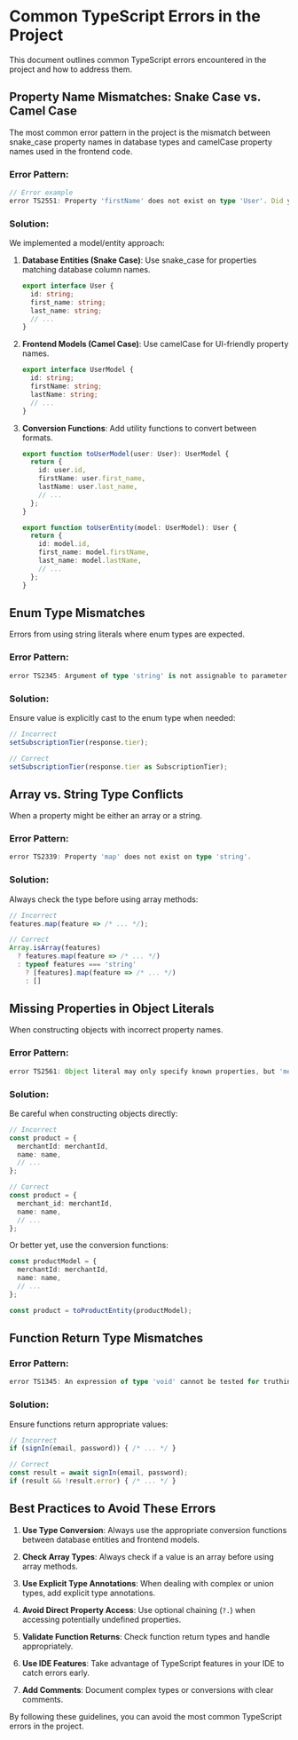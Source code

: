 
# Common TypeScript Errors in the Project

This document outlines common TypeScript errors encountered in the project and how to address them.

## Property Name Mismatches: Snake Case vs. Camel Case

The most common error pattern in the project is the mismatch between snake_case property names in database types and camelCase property names used in the frontend code.

### Error Pattern:

```typescript
// Error example
error TS2551: Property 'firstName' does not exist on type 'User'. Did you mean 'first_name'?
```

### Solution:

We implemented a model/entity approach:

1. **Database Entities (Snake Case)**: Use snake_case for properties matching database column names.
   ```typescript
   export interface User {
     id: string;
     first_name: string;
     last_name: string;
     // ...
   }
   ```

2. **Frontend Models (Camel Case)**: Use camelCase for UI-friendly property names.
   ```typescript
   export interface UserModel {
     id: string;
     firstName: string;
     lastName: string;
     // ...
   }
   ```

3. **Conversion Functions**: Add utility functions to convert between formats.
   ```typescript
   export function toUserModel(user: User): UserModel {
     return {
       id: user.id,
       firstName: user.first_name,
       lastName: user.last_name,
       // ...
     };
   }
   
   export function toUserEntity(model: UserModel): User {
     return {
       id: model.id,
       first_name: model.firstName,
       last_name: model.lastName,
       // ...
     };
   }
   ```

## Enum Type Mismatches

Errors from using string literals where enum types are expected.

### Error Pattern:

```typescript
error TS2345: Argument of type 'string' is not assignable to parameter of type 'SubscriptionTier'.
```

### Solution:

Ensure value is explicitly cast to the enum type when needed:

```typescript
// Incorrect
setSubscriptionTier(response.tier);

// Correct
setSubscriptionTier(response.tier as SubscriptionTier);
```

## Array vs. String Type Conflicts

When a property might be either an array or a string.

### Error Pattern:

```typescript
error TS2339: Property 'map' does not exist on type 'string'.
```

### Solution:

Always check the type before using array methods:

```typescript
// Incorrect
features.map(feature => /* ... */);

// Correct
Array.isArray(features) 
  ? features.map(feature => /* ... */)
  : typeof features === 'string' 
    ? [features].map(feature => /* ... */)
    : []
```

## Missing Properties in Object Literals

When constructing objects with incorrect property names.

### Error Pattern:

```typescript
error TS2561: Object literal may only specify known properties, but 'merchantId' does not exist in type 'Product'. Did you mean to write 'merchant_id'?
```

### Solution:

Be careful when constructing objects directly:

```typescript
// Incorrect
const product = {
  merchantId: merchantId,
  name: name,
  // ...
};

// Correct
const product = {
  merchant_id: merchantId,
  name: name,
  // ...
};
```

Or better yet, use the conversion functions:

```typescript
const productModel = {
  merchantId: merchantId,
  name: name,
  // ...
};

const product = toProductEntity(productModel);
```

## Function Return Type Mismatches

### Error Pattern:

```typescript
error TS1345: An expression of type 'void' cannot be tested for truthiness.
```

### Solution:

Ensure functions return appropriate values:

```typescript
// Incorrect
if (signIn(email, password)) { /* ... */ }

// Correct
const result = await signIn(email, password);
if (result && !result.error) { /* ... */ }
```

## Best Practices to Avoid These Errors

1. **Use Type Conversion**: Always use the appropriate conversion functions between database entities and frontend models.

2. **Check Array Types**: Always check if a value is an array before using array methods.

3. **Use Explicit Type Annotations**: When dealing with complex or union types, add explicit type annotations.

4. **Avoid Direct Property Access**: Use optional chaining (`?.`) when accessing potentially undefined properties.

5. **Validate Function Returns**: Check function return types and handle appropriately.

6. **Use IDE Features**: Take advantage of TypeScript features in your IDE to catch errors early.

7. **Add Comments**: Document complex types or conversions with clear comments.

By following these guidelines, you can avoid the most common TypeScript errors in the project.
